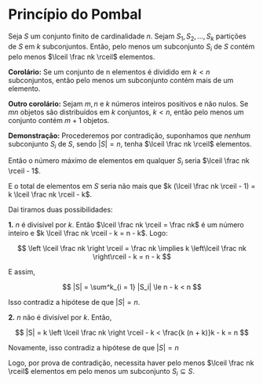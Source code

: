 # Princípio do Pombal

Seja $S$ um conjunto finito de cardinalidade $n$. Sejam $S_1, S_2, \dots, S_k$ partições de $S$ em $k$ subconjuntos. Então, pelo menos um subconjunto $S_i$ de $S$ contém pelo menos $\lceil \frac nk \rceil$ elementos.

**Corolário:** Se um conjunto de n elementos é dividido em $k < n$ subconjuntos, então pelo menos um subconjunto contém mais de um elemento.

**Outro corolário:** Sejam $m, n$ e $k$ números inteiros positivos e não nulos. Se $mn$ objetos são distribuídos em $k$ conjuntos, $k < n$, então pelo menos um conjunto contém $m + 1$ objetos.

**Demonstração:** Procederemos por contradição, suponhamos que *nenhum* subconjunto $S_i$ de $S$, sendo $|S| = n$, tenha $\lceil \frac nk \rceil$ elementos.

Então o número máximo de elementos em qualquer $S_i$ seria $\lceil \frac nk \rceil - 1$.

E o total de elementos em $S$ seria não mais que $k (\lceil \frac nk \rceil - 1) = k \lceil \frac nk \rceil - k$.

Dai tiramos duas possibilidades:

**1.** $n$ é divisível por $k$. Então $\lceil \frac nk \rceil = \frac nk$ é um número inteiro e $k \lceil \frac nk \rceil - k = n - k$. Logo:

$$
\left \lceil \frac nk \right \rceil =
\frac nk  \implies k \left\lceil \frac nk \right\rceil - k = n - k
$$

E assim,

$$
|S| = \sum^k_{i = 1} |S_i| \le n - k < n
$$

Isso contradiz a hipótese de que $|S| = n$.

**2.** $n$ não é divisível por $k$. Então,

$$
|S| = k \left \lceil \frac nk \right \rceil - k < \frac{k (n + k)}k - k = n
$$

Novamente, isso contradiz a hipótese de que $|S| = n$

Logo, por prova de contradição, necessita haver pelo menos $\lceil \frac nk \rceil$ elementos em pelo menos um subconjunto $S_i \subseteq S$.
